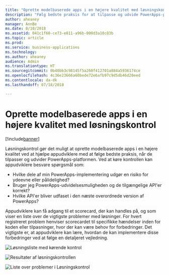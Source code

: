 ```yaml
---
title: "Oprette modelbaserede apps i en højere kvalitet med løsningskontrol"
description: "Følg bedste praksis for at tilpasse og udvide PowerApps-platformen"
author: aheaney
manager: AnnBe
ms.date: 8/10/2018
ms.assetid: 041c1f60-ce73-e811-a96b-000d3a18c83b
ms.topic: article
ms.prod: 
ms.service: business-applications
ms.technology: 
ms.author: aheaney
audience: Admin
ms.translationtype: HT
ms.sourcegitcommit: 0b40bb3c98145f5a260f412701a884a5936174ce
ms.openlocfilehash: 4c36e23666a60bede72e6afb97c9d5db46d20eed
ms.contentlocale: da-dk
ms.lasthandoff: 07/18/2018

---
```

# <a name="build-model-driven-apps-of-higher-quality-with-solution-checker"></a>Oprette modelbaserede apps i en højere kvalitet med løsningskontrol


[!include[banner](../../includes/banner.md)]

Løsningskontrol gør det muligt at oprette modelbaserede apps i en højere kvalitet ved at hjælpe appudviklere med at følge bedste praksis, når de tilpasser og udvider PowerApps-platformen. Ved at køre kontrollen kan appudviklere besvare spørgsmål som:

- Hvilke dele af min PowerApps-implementering udgør en risiko for ydeevne eller pålidelighed?
- Bruger jeg PowerApps-udvidelsesmuligheden og de tilgængelige API'er korrekt?
- Hvilke API'er bliver udfaset i den næste overordnede version af PowerApps?
 
Appudviklere kan få adgang til et scorecard, der kan handles på, og som viser en liste over de vigtigste problemer med løsninger. For hvert registreret problem henviser scorecardet til specifikke hændelser inden for koden eller tilpasninger, hvor der kan være behov for forbedringer. Det vigtigste er, at appudviklere kan lære, hvordan de kan implementere disse forbedringer ved at følge en detaljeret vejledning.

![Løsningsliste med kørende kontrol](media/01_SolutionList.jpg "Løsningskontrol kører")

![Resultater af løsningskontrollen](media/02_Summary.jpg "Resultater af løsningskontrollen")

![Liste over problemer i Løsningskontrol](media/03_IssueList.jpg "Liste over problemer i Løsningskontrol")


